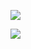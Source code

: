 ![](https://komarev.com/ghpvc/?username=croomf&label=views&color=lightgrey)

![](https://file.garden/ZePk4xqOoVX2prf4/gifs/1)

